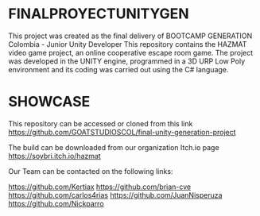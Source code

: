 # FINALPROYECTUNITYGEN
This project was created as the final delivery of BOOTCAMP GENERATION Colombia - Junior Unity Developer
This repository contains the HAZMAT video game project, an online cooperative escape room game.
The project was developed in the UNITY engine, programmed in a 3D URP Low Poly environment and its coding was carried out using the C# language.

# SHOWCASE
This repository can be accessed or cloned from this link
https://github.com/GOATSTUDIOSCOL/final-unity-generation-project 

The build can be downloaded from our organization Itch.io page
https://soybri.itch.io/hazmat 

Our Team can be contacted on the following links:

https://github.com/Kertiax 
https://github.com/brian-cve
https://github.com/carlos4rias
https://github.com/JuanNisperuza
https://github.com/Nickparro 
